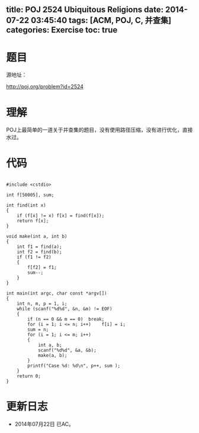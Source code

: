 ﻿title: POJ 2524 Ubiquitous Religions
date: 2014-07-22 03:45:40
tags: [ACM, POJ, C, 并查集]
categories: Exercise
toc: true
---
# 题目
源地址：

http://poj.org/problem?id=2524

# 理解
POJ上最简单的一道关于并查集的题目，没有使用路径压缩，没有进行优化，直接水过。

<!-- more -->

# 代码

```

#include <cstdio>

int f[50005], sum;

int find(int x)
{
    if (f[x] != x) f[x] = find(f[x]);
    return f[x];
}

void make(int a, int b)
{
    int f1 = find(a);
    int f2 = find(b);
    if (f1 != f2)
    {
        f[f2] = f1;
        sum--;
    }
}

int main(int argc, char const *argv[])
{
    int n, m, p = 1, i;
    while (scanf("%d%d", &n, &m) != EOF)
    {
        if (n == 0 && m == 0)  break;
        for (i = 1; i <= n; i++)    f[i] = i;
        sum = n;
        for (i = 1; i <= m; i++)
        {
            int a, b;
            scanf("%d%d", &a, &b);
            make(a, b);
        }
        printf("Case %d: %d\n", p++, sum );
    }
    return 0;
}

```

# 更新日志
- 2014年07月22日 已AC。